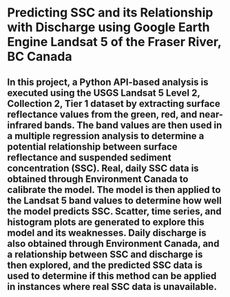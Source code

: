 # Predicting SSC and its Relationship with Discharge using Google Earth Engine Landsat 5 of the Fraser River, BC Canada
## In this project, a Python API-based analysis is executed using the USGS Landsat 5 Level 2, Collection 2, Tier 1 dataset by extracting surface reflectance values from the green, red, and near-infrared bands. The band values are then used in a multiple regression analysis to determine a potential relationship between surface reflectance and suspended sediment concentration (SSC). Real, daily SSC data is obtained through Environment Canada to calibrate the model. The model is then applied to the Landsat 5 band values to determine how well the model predicts SSC. Scatter, time series, and histogram plots are generated to explore this model and its weaknesses. Daily discharge is also obtained through Environment Canada, and a relationship between SSC and discharge is then explored, and the predicted SSC data is used to determine if this method can be applied in instances where real SSC data is unavailable. 
